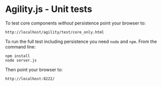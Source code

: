 # Agility.js - Unit tests

To test core components _without_ persistence point your browser to:
  
    http://localhost/agility/test/core_only.html

To run the full test including persistence you need `node` and `npm`. From the command line:

    npm install
    node server.js

Then point your browser to:

    http://localhost:8222/

